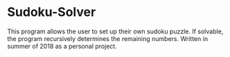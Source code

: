 # Sudoku-Solver
This program allows the user to set up their own sudoku puzzle. If solvable, the program recursively determines the remaining numbers. Written in summer of 2018 as a personal project.
